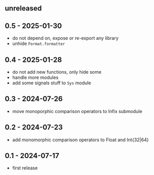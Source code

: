 ## unreleased

## 0.5 - 2025-01-30

- do not depend on, expose or re-export any library
- unhide `Format.formatter`

## 0.4 - 2025-01-28

- do not add new functions, only hide some
- handle more modules
- add some signals stuff to `Sys` module

## 0.3 - 2024-07-26

- move monoporphic comparison operators to Infix submodule

## 0.2 - 2024-07-23

-  add monomorphic comparison operators to Float and Int{32|64}

## 0.1 - 2024-07-17

- first release
